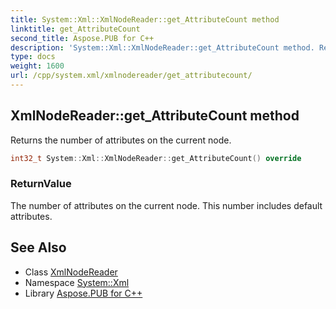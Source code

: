 ```yaml
---
title: System::Xml::XmlNodeReader::get_AttributeCount method
linktitle: get_AttributeCount
second_title: Aspose.PUB for C++
description: 'System::Xml::XmlNodeReader::get_AttributeCount method. Returns the number of attributes on the current node in C++.'
type: docs
weight: 1600
url: /cpp/system.xml/xmlnodereader/get_attributecount/
---
```

## XmlNodeReader::get_AttributeCount method


Returns the number of attributes on the current node.

```cpp
int32_t System::Xml::XmlNodeReader::get_AttributeCount() override
```


### ReturnValue

The number of attributes on the current node. This number includes default attributes.

## See Also

* Class [XmlNodeReader](../)
* Namespace [System::Xml](../../)
* Library [Aspose.PUB for C++](../../../)
